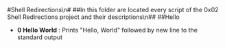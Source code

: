 #Shell Redirections\n#
##In this folder are located every script of the 0x02 Shell Redirections project and their descriptions\n##
##Hello 
* __0 Hello World__ : Prints "Hello, World" followed by new line to the standard output
